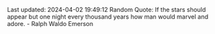 Last updated: 2024-04-02 19:49:12
Random Quote: If the stars should appear but one night every thousand years how man would marvel and adore. - Ralph Waldo Emerson